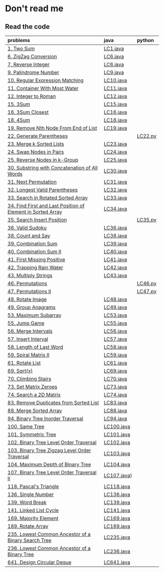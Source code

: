 # Don't read me

## Read the code

|problems|java|python|
|:----|:----|:---|
|[1. Two Sum](https://leetcode.com/problems/two-sum/)|[LC1.java](./src/LC1.java)|
|[6. ZigZag Conversion](https://leetcode.com/problems/zigzag-conversion/)|[LC6.java](./src/LC6.java)|
|[7. Reverse Integer](https://leetcode.com/problems/reverse-integer/)|[LC6.java](./src/LC6.java)|
|[9. Palindrome Number](https://leetcode.com/problems/palindrome-number/)|[LC9.java](./src/LC9.java)|
|[10. Regular Expression Matching](https://leetcode.com/problems/regular-expression-matching/)|[LC10.java](./src/LC10.java)|
|[11. Container With Most Water](https://leetcode.com/problems/container-with-most-water/)|[LC11.java](./src/LC11.java)|
|[12. Integer to Roman](https://leetcode.com/problems/integer-to-roman/)|[LC12.java](./src/LC12.java)|
|[15. 3Sum](https://leetcode.com/problems/3sum/)|[LC15.java](./src/LC15.java)|
|[16. 3Sum Closest](https://leetcode.com/problems/3sum-closest/)|[LC16.java](./src/LC16.java)|
|[18. 4Sum](https://leetcode.com/problems/4sum/)|[LC18.java](./src/LC18.java)|
|[19. Remove Nth Node From End of List](https://leetcode.com/problems/remove-nth-node-from-end-of-list/)|[LC19.java](./src/LC19.java)|
|[22. Generate Parentheses](https://leetcode.com/problems/generate-parentheses/)| |[LC22.py](./src/LC22.py)|
|[23. Merge k Sorted Lists](https://leetcode.com/problems/merge-k-sorted-lists/)|[LC23.java](./src/LC23.java)|
|[24. Swap Nodes in Pairs](https://leetcode.com/problems/swap-nodes-in-pairs/)|[LC24.java](./src/LC24.java)|
|[25. Reverse Nodes in k-Group](https://leetcode.com/problems/reverse-nodes-in-k-group/)|[LC25.java](./src/LC25.java)|
|[30. Substring with Concatenation of All Words](https://leetcode.com/problems/substring-with-concatenation-of-all-words/)|[LC30.java](./src/LC30.java)||
|[31. Next Permutation](https://leetcode.com/problems/next-permutation/)|[LC31.java](./src/LC31.java)|
|[32. Longest Valid Parentheses](https://leetcode.com/problems/longest-valid-parentheses/)|[LC32.java](./src/LC32.java)|
|[33. Search in Rotated Sorted Array](https://leetcode.com/problems/search-in-rotated-sorted-array/)|[LC33.java](./src/LC33.java)|
|[34. Find First and Last Position of Element in Sorted Array](https://leetcode.com/problems/find-first-and-last-position-of-element-in-sorted-array/)|[LC34.java](./src/LC34.java)|
|[35. Search Insert Position](https://leetcode.com/problems/search-insert-position/)| |[LC35.py](./src/LC35.py)|
|[36. Valid Sudoku](https://leetcode.com/problems/valid-sudoku/)|[LC36.java](./src/LC36.java)|
|[38. Count and Say](https://leetcode.com/problems/count-and-say/)|[LC38.java](./src/LC38.java)|
|[39. Combination Sum](https://leetcode.com/problems/combination-sum/)|[LC39.java](./src/LC39.java)|
|[40. Combination Sum II](https://leetcode.com/problems/combination-sum-ii/)|[LC40.java](./src/LC40.java)||
|[41. First Missing Positive](https://leetcode.com/problems/first-missing-positive/)|[LC41.java](./src/LC41.java)||
|[42. Trapping Rain Water](https://leetcode.com/problems/trapping-rain-water/)|[LC42.java](./src/LC42.java)|
|[43. Multiply Strings](https://leetcode.com/problems/multiply-strings/)|[LC43.java](./src/LC43.java)||
|[46. Permutations](https://leetcode.com/problems/permutations/)||[LC46.py](./src/LC46.py)|
|[47. Permutations II](https://leetcode.com/problems/permutations-ii)||[LC47.py](./src/LC47.py)|
|[48. Rotate Image](https://leetcode.com/problems/rotate-image/)|[LC48.java](./src/LC48.java)|
|[49. Group Anagrams](https://leetcode.com/problems/group-anagrams/submissions/)|[LC49.java](./src/LC49.java)||
|[53. Maximum Subarray](https://leetcode.com/problems/maximum-subarray/)|[LC53.java](./src/LC53.java)|
|[55. Jump Game](https://leetcode.com/problems/jump-game/)|[LC55.java](./src/LC55.java)|
|[56. Merge Intervals](https://leetcode.com/problems/merge-intervals/)|[LC56.java](./src/LC56.java)|
|[57. Insert Interval](https://leetcode.com/problems/insert-interval/)|[LC57.java](./src/LC57.java)|
|[58. Length of Last Word](https://leetcode.com/problems/length-of-last-word/)|[LC58.java](./src/LC58.java)|
|[59. Spiral Matrix II](https://leetcode.com/problems/spiral-matrix-ii/)|[LC59.java](./src/LC59.java)|
|[61. Rotate List](https://leetcode.com/problems/rotate-list/)|[LC61.java](./src/LC61.java)|
|[69. Sqrt(x)](https://leetcode.com/problems/sqrtx/)|[LC69.java](./src/LC69.java)|
|[70. Climbing Stairs](https://leetcode.com/problems/climbing-stairs/)|[LC70.java](./src/LC70.java)|
|[73. Set Matrix Zeroes](https://leetcode.com/problems/set-matrix-zeroes/)|[LC73.java](./src/LC73.java)|
|[74. Search a 2D Matrix](https://leetcode.com/problems/search-a-2d-matrix/)|[LC74.java](./src/LC74.java)|
|[83. Remove Duplicates from Sorted List](https://leetcode.com/problems/remove-duplicates-from-sorted-list/)|[LC83.java](./src/LC88.java)|
|[88. Merge Sorted Array](https://leetcode.com/problems/merge-sorted-array/)|[LC88.java](./src/LC88.java)|
|[94. Binary Tree Inorder Traversal](https://leetcode.com/problems/binary-tree-inorder-traversal/)|[LC94.java](./src/LC94.java)|
|[100. Same Tree](https://leetcode.com/problems/same-tree/)|[LC100.java](./src/LC100.java)|
|[101. Symmetric Tree](https://leetcode.com/problems/symmetric-tree/)|[LC101.java](./src/LC101.java)|
|[102. Binary Tree Level Order Traversal](https://leetcode.com/problems/binary-tree-level-order-traversal/)|[LC102.java](./src/LC102.java)|
|[103. Binary Tree Zigzag Level Order Traversal](https://leetcode.com/problems/binary-tree-zigzag-level-order-traversal/)|[LC103.java](./src/LC103.java)|
|[104. Maximum Depth of Binary Tree](https://leetcode.com/problems/maximum-depth-of-binary-tree/)|[LC104.java](./src/LC104.java)|
|[107. Binary Tree Level Order Traversal II](https://leetcode.com/problems/binary-tree-level-order-traversal-ii/)|[LC107.java](./src/LC107.java))|
|[118. Pascal's Triangle](https://leetcode.com/problems/pascals-triangle/)|[LC118.java](./src/LC118.java)||
|[136. Single Number](https://leetcode.com/problems/single-number/)|[LC136.java](./src/LC136.java)|
|[139. Word Break](https://leetcode.com/problems/word-break/)|[LC139.java](./src/LC139.java)|
|[141. Linked List Cycle](https://leetcode.com/problems/linked-list-cycle/)|[LC141.java](./src/LC141.java)|
|[169. Majority Element](https://leetcode.com/problems/majority-element/)|[LC169.java](./src/LC169.java)|
|[189. Rotate Array](https://leetcode.com/problems/rotate-array/)|[LC189.java](./src/LC189.java)|
|[235. Lowest Common Ancestor of a Binary Search Tree](https://leetcode.com/problems/rotate-array/)|[LC235.java](./src/LC189.java)|
|[236. Lowest Common Ancestor of a Binary Tree](https://leetcode.com/problems/lowest-common-ancestor-of-a-binary-tree/)|[LC236.java](./src/LC236.java)|
|[641. Design Circular Deque](https://leetcode.com/problems/design-circular-deque/)|[LC641.java](./src/LC641.java)|

